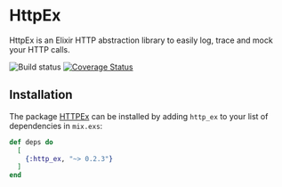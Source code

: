 # HttpEx

HttpEx is an Elixir HTTP abstraction library to easily log, trace and mock your HTTP calls.

![Build status](https://github.com/wuunder/http_ex/actions/workflows/ci.yml/badge.svg)
[![Coverage Status](https://coveralls.io/repos/github/wuunder/http_ex/badge.svg?branch=main)](https://coveralls.io/github/wuunder/http_ex?branch=main)

## Installation

The package [HTTPEx](https://hex.pm/packages/http_ex) can be installed
by adding `http_ex` to your list of dependencies in `mix.exs`:

```elixir
def deps do
  [
    {:http_ex, "~> 0.2.3"}
  ]
end
```
